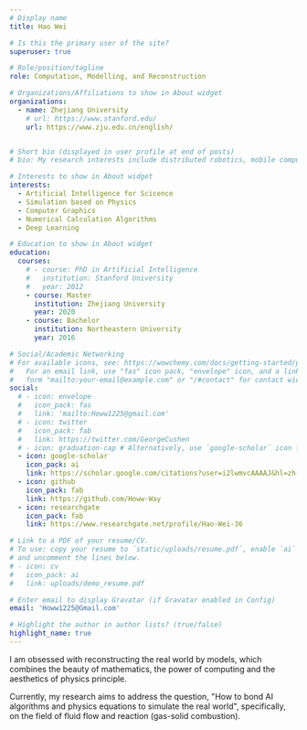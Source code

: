 ```yaml
---
# Display name
title: Hao Wei

# Is this the primary user of the site?
superuser: true

# Role/position/tagline
role: Computation, Modelling, and Reconstruction

# Organizations/Affiliations to show in About widget
organizations:
  - name: Zhejiang University
    # url: https://www.stanford.edu/
    url: https://www.zju.edu.cn/english/


# Short bio (displayed in user profile at end of posts)
# bio: My research interests include distributed robotics, mobile computing and programmable matter.

# Interests to show in About widget
interests:
  - Artificial Intelligence for Scicence
  - Simulation based on Physics
  - Computer Graphics
  - Numerical Calculation Algorithms
  - Deep Learning

# Education to show in About widget
education:
  courses:
    # - course: PhD in Artificial Intelligence
    #   institution: Stanford University
    #   year: 2012
    - course: Master
      institution: Zhejiang University
      year: 2020
    - course: Bachelor
      institution: Northeastern University
      year: 2016

# Social/Academic Networking
# For available icons, see: https://wowchemy.com/docs/getting-started/page-builder/#icons
#   For an email link, use "fas" icon pack, "envelope" icon, and a link in the
#   form "mailto:your-email@example.com" or "/#contact" for contact widget.
social:
  # - icon: envelope
  #   icon_pack: fas
  #   link: 'mailto:Howw1225@gmail.com'
  # - icon: twitter
  #   icon_pack: fab
  #   link: https://twitter.com/GeorgeCushen
  # - icon: graduation-cap # Alternatively, use `google-scholar` icon from `ai` icon pack
  - icon: google-scholar
    icon_pack: ai
    link: https://scholar.google.com/citations?user=i2lwmvcAAAAJ&hl=zh-CN
  - icon: github
    icon_pack: fab
    link: https://github.com/Howw-Way
  - icon: researchgate
    icon_pack: fab
    link: https://www.researchgate.net/profile/Hao-Wei-36

# Link to a PDF of your resume/CV.
# To use: copy your resume to `static/uploads/resume.pdf`, enable `ai` icons in `params.toml`,
# and uncomment the lines below.
# - icon: cv
#   icon_pack: ai
#   link: uploads/demo_resume.pdf

# Enter email to display Gravatar (if Gravatar enabled in Config)
email: 'Howw1225@Gmail.com'

# Highlight the author in author lists? (true/false)
highlight_name: true
---
```


I am obsessed with reconstructing the real world by models, which combines the beauty of mathematics, the power of computing and the aesthetics of physics principle.

Currently, my research aims to address the question, "How to bond AI algorithms and physics equations to simulate the real world", specifically, on the field of fluid flow and reaction (gas-solid combustion). 

<!-- {{< icon name="download" pack="fas" >}} Download my {{< staticref "uploads/demo_resume.pdf" "newtab" >}}resumé{{< /staticref >}}. -->